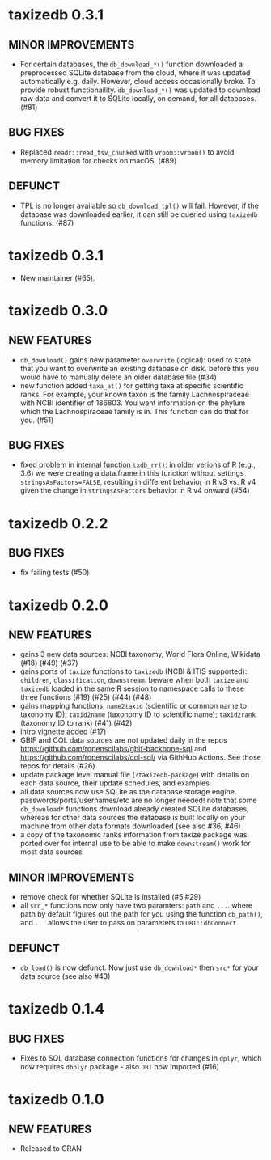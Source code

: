 taxizedb 0.3.1
==============

## MINOR IMPROVEMENTS

* For certain databases, the `db_download_*()` function downloaded a preprocessed SQLite database from the cloud, where it was updated automatically e.g. daily. However, cloud access occasionally broke. To provide robust functionaility. `db_download_*()` was updated to download raw data and convert it to SQLite locally, on demand, for all databases. (#81)

## BUG FIXES

* Replaced `readr::read_tsv_chunked` with `vroom::vroom()` to avoid memory limitation for checks on macOS. (#89)


## DEFUNCT

* TPL is no longer available so `db_download_tpl()` will fail. However, if the database was downloaded earlier, it can still be queried using `taxizedb` functions. (#87)

taxizedb 0.3.1
==============

* New maintainer (#65).


taxizedb 0.3.0
==============

## NEW FEATURES

* `db_download()` gains new parameter `overwrite` (logical): used to state that you want to overwrite an existing database on disk. before this you would have to manually delete an older database file (#34)
* new function added `taxa_at()` for getting taxa at specific scientific ranks. For example, your known taxon is the family Lachnospiraceae with NCBI identifier of 186803. You want information on the phylum which the Lachnospiraceae family is in. This function can do that for you.  (#51)

## BUG FIXES

* fixed problem in internal function `txdb_rr()`: in older verions of R (e.g., 3.6) we were creating a data.frame in this function without settings `stringsAsFactors=FALSE`, resulting in different behavior in R v3 vs. R v4 given the change in `stringsAsFactors` behavior in R v4 onward (#54)


taxizedb 0.2.2
==============

## BUG FIXES

* fix failing tests (#50)


taxizedb 0.2.0
==============

## NEW FEATURES

* gains 3 new data sources: NCBI taxonomy, World Flora Online, Wikidata (#18) (#49) (#37)
* gains ports of `taxize` functions to `taxizedb` (NCBI & ITIS supported): `children`, `classification`, `downstream`. beware when both `taxize` and `taxizedb` loaded in the same R session to namespace calls to these three functions (#19) (#25) (#44) (#48)
* gains mapping functions: `name2taxid` (scientific or common name to taxonomy ID); `taxid2name` (taxonomy ID to scientific name); `taxid2rank` (taxonomy ID to rank) (#41) (#42)
* intro vignette added (#17)
* GBIF and COL data sources are not updated daily in the repos https://github.com/ropenscilabs/gbif-backbone-sql and https://github.com/ropenscilabs/col-sql/ via GithHub Actions. See those repos for details (#26)
* update package level manual file (`?taxizedb-package`) with details on each data source, their update schedules, and examples
* all data sources now use SQLite as the database storage engine. passwords/ports/usernames/etc are no longer needed! note that some `db_download*` functions download already created SQLite databases, whereas for other data sources the database is built locally on your machine from other data formats downloaded (see also #36, #46)
* a copy of the taxonomic ranks information from taxize package was ported over for internal use to be able to make `downstream()` work for most data sources

## MINOR IMPROVEMENTS

* remove check for whether SQLite is installed (#5 #29)
* all `src_*` functions now only have two paramters: `path` and `...`. where path by default figures out the path for you using the function `db_path()`, and `...` allows the user to pass on parameters to `DBI::dbConnect`

## DEFUNCT

* `db_load()` is now defunct. Now just use `db_download*` then `src*` for your data source (see also #43)


taxizedb 0.1.4
==============

## BUG FIXES

* Fixes to SQL database connection functions for changes in `dplyr`, 
which now requires `dbplyr` package - also `DBI` now imported (#16)


taxizedb 0.1.0
==============

## NEW FEATURES

* Released to CRAN
